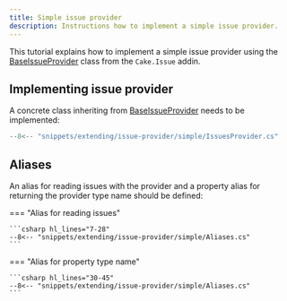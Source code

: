 ```yaml
---
title: Simple issue provider
description: Instructions how to implement a simple issue provider.
---
```


This tutorial explains how to implement a simple issue provider using the
[BaseIssueProvider](https://cakebuild.net/api/Cake.Issues/BaseIssueProvider/)
class from the `Cake.Issue` addin.

## Implementing issue provider

A concrete class inheriting from [BaseIssueProvider](https://cakebuild.net/api/Cake.Issues/BaseIssueProvider/)
needs to be implemented:

```csharp
--8<-- "snippets/extending/issue-provider/simple/IssuesProvider.cs"
```

## Aliases

An alias for reading issues with the provider and a property alias for returning
the provider type name should be defined:

=== "Alias for reading issues"

    ```csharp hl_lines="7-28"
    --8<-- "snippets/extending/issue-provider/simple/Aliases.cs"
    ```

=== "Alias for property type name"

    ```csharp hl_lines="30-45"
    --8<-- "snippets/extending/issue-provider/simple/Aliases.cs"
    ```
